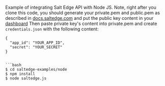Example of integrating Salt Edge API with Node JS.
Note, right after you clone this code, you should generate your private.pem and public.pem as described in [docs.saltedge.com](https://docs.saltedge.com/v6/#security-signature) and put the public key content in your [dashboard](https://www.saltedge.com/clients/api_keys)
Then paste private key's content into private.pem and create `credentials.json` with the following content:

```
{
  "app_id": "YOUR_APP_ID",
  "secret": "YOUR_SECRET"
}


```bash
$ cd saltedge-examples/node
$ npm install
$ node saltedge.js
```
